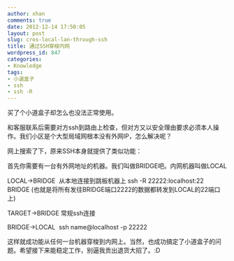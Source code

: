 ```yaml
---
author: xhan
comments: true
date: 2012-12-14 17:50:05
layout: post
slug: cros-local-lan-through-ssh
title: 通过SSH穿梭内网
wordpress_id: 847
categories:
- Knowledge
tags:
- 小道盒子
- ssh
- ssh -R
---
```


买了个小道盒子却怎么也没法正常使用。

和客服联系后需要对方ssh到路由上检查，但对方又以安全理由要求必须本人操作。我们小区是个大型局域网根本没有外网IP，怎么解决呢？

网上搜索了下，原来SSH本身就提供了类似功能：

首先你需要有一台有外网地址的机器。我们叫做BRIDGE吧。内网机器叫做LOCAL

LOCAL->BRIDGE  从本地连接到跳板机器上 ssh -R 22222:localhost:22 BRIDGE
(也就是将所有发往BRIDGE端口2222的数据都转发到LOCAL的22端口上)

TARGET->BRIDGE 常规ssh连接

BRIDGE->LOCAL  ssh name@localhost -p 22222

这样就成功能从任何一台机器穿梭到内网上。当然，也成功搞定了小道盒子的问题。希望接下来能稳定工作，别逼我贡出退货大招了。:D
